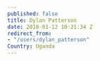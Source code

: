 ```yaml
---
published: false
title: Dylan Patterson
date: 2018-01-12 10:21:34 Z
redirect_from:
- "/users/dylan_patterson"
Country: Uganda
---
```

